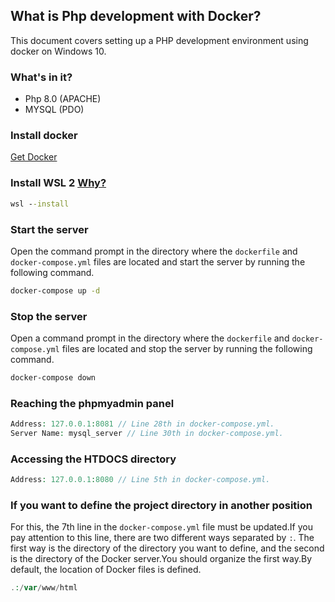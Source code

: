 ## What is Php development with Docker?
This document covers setting up a PHP development environment using docker on Windows 10.

### What's in it?
+ Php 8.0 (APACHE)
+ MYSQL (PDO)

### Install docker
[Get Docker](https://www.docker.com/)


### Install WSL 2 [Why?](https://learn.microsoft.com/en-us/windows/wsl/)
```cmd
wsl --install
```

### Start the server
Open the command prompt in the directory where the `dockerfile` and `docker-compose.yml` files are located and start the server by running the following command.

```cmd
docker-compose up -d
```

### Stop the server
Open a command prompt in the directory where the `dockerfile` and `docker-compose.yml` files are located and stop the server by running the following command.

```cmd
docker-compose down
```

### Reaching the phpmyadmin panel
```php
Address: 127.0.0.1:8081 // Line 28th in docker-compose.yml.
Server Name: mysql_server // Line 30th in docker-compose.yml.
```

### Accessing the HTDOCS directory
```php
Address: 127.0.0.1:8080 // Line 5th in docker-compose.yml.
```

### If you want to define the project directory in another position
For this, the 7th line in the `docker-compose.yml` file must be updated.If you pay attention to this line, there are two different ways separated by `:`. The first way is the directory of the directory you want to define, and the second is the directory of the Docker server.You should organize the first way.By default, the location of Docker files is defined.
```php
.:/var/www/html
```
